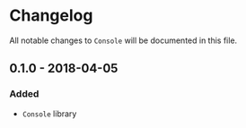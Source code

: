 # Changelog

All notable changes to `Console` will be documented in this file.

## 0.1.0 - 2018-04-05

### Added
- `Console` library